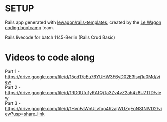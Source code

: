 # SETUP
Rails app generated with [lewagon/rails-templates](https://github.com/lewagon/rails-templates), created by the [Le Wagon coding bootcamp](https://www.lewagon.com) team.

Rails livecode for batch 1145-Berlin (Rails Crud Basic)

# Videos to code along 
Part 1 - https://drive.google.com/file/d/15od17cEu76YUHW3F6yD02E3lsxj1u0Md/view
<br>
Part 2 - https://drive.google.com/file/d/1RD0Ufu1yKAfQjTa3Zv4vZ2ah4z8U7TfD/view
<br>
Part 3 - https://drive.google.com/file/d/1HvnFaWnULvfqo4RzajWUZgEoNSfNlVD2/view?usp=share_link 
